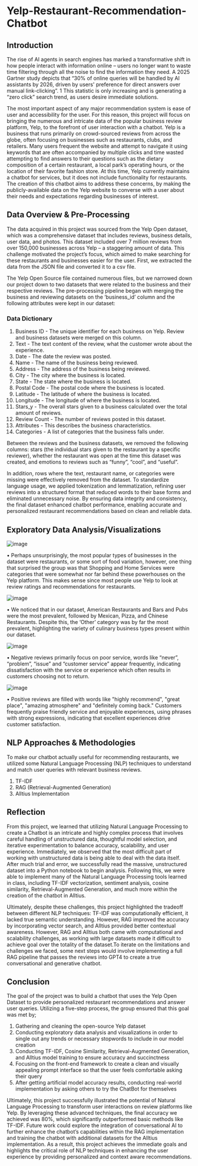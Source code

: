 # Yelp-Restaurant-Recommendation-Chatbot

## Introduction
The rise of AI agents in search engines has marked a transformative shift in how people interact with information online – users no longer want to waste time filtering through all the noise to find the information they need. A 2025 Gartner study depicts that “30% of online queries will be handled by AI assistants by 2026, driven by users' preference for direct answers over manual link-clicking”. 1 This statistic is only increasing and is generating a “zero click” search trend, as users desire immediate solutions.

The most important aspect of any major recommendation system is ease of user and accessibility for the user. For this reason, this project will focus on bringing the numerous and intricate data of the popular business review platform, Yelp, to the forefront of user interaction with a chatbot. Yelp is a business that runs primarily on crowd-sourced reviews from across the globe, often focusing on businesses such as restaurants, clubs, and retailers. Many users frequent the website and attempt to navigate it using keywords that are often accompanied by multiple clicks and time wasted attempting to find answers to their questions such as the dietary composition of a certain restaurant, a local park’s operating hours, or the location of their favorite fashion store. At this time, Yelp currently maintains a chatbot for services, but it does not include functionality for restaurants. The creation of this chatbot aims to address these concerns, by making the publicly-available data on the Yelp website to converse with a user about their needs and expectations regarding businesses of interest.

## Data Overview & Pre-Processing
The data acquired in this project was sourced from the Yelp Open dataset, which was a comprehensive dataset that includes reviews, business details, user data, and photos. This dataset included over 7 million reviews from over 150,000 businesses across Yelp – a staggering amount of data. This challenge motivated the project’s focus, which aimed to make searching for these restaurants and businesses easier for the user. First, we extracted the data from the JSON file and converted it to a csv file.

The Yelp Open Source file contained numerous files, but we narrowed down our project down to two datasets that were related to the business and their respective reviews. The pre-processing pipeline began with merging the business and reviewing datasets on the ‘business_id’ column and the following attributes were kept in our dataset:

### Data Dictionary
1. Business ID - The unique identifier for each business on Yelp. Review and business datasets were merged on this column.
2. Text - The text content of the review, what the customer wrote about the experience.
3. Date - The date the review was posted.
4. Name - The name of the business being reviewed.
5. Address - The address of the business being reviewed.
6. City - The city where the business is located.
7. State - The state where the business is located.
8. Postal Code - The postal code where the business is located.
9. Latitude - The latitude of where the business is located.
10. Longitude - The longitude of where the business is located.
11. Stars_y - The overall stars given to a business calculated over the total amount of reviews.
12. Review Count - The number of reviews posted in this dataset.
13. Attributes - This describes the business characteristics.
14. Categories - A list of categories that the business falls under.

Between the reviews and the business datasets, we removed the following columns: stars (the individual stars given to the restaurant by a specific reviewer), whether the restaurant was open at the time this dataset was created, and emotions to reviews such as “funny”, “cool”, and “useful”.

In addition, rows where the text, restaurant name, or categories were missing were effectively removed from the dataset. To standardize language usage, we applied tokenization and lemmatization, refining user reviews into a structured format that reduced words to their base forms and eliminated unnecessary noise. By ensuring data integrity and consistency, the final dataset enhanced chatbot performance, enabling accurate and personalized restaurant recommendations based on clean and reliable data.

## Exploratory Data Analysis/Visualizations
![image](https://github.com/user-attachments/assets/aaf0c847-63c9-4bd0-8967-8080b9bcd870)

• Perhaps unsurprisingly, the most popular types of businesses in the dataset were restaurants, or some sort of food variation, however, one thing that surprised the group was that Shopping and Home Services were categories that were somewhat nor far behind these powerhouses on the Yelp platform. This makes sense since most people use Yelp to look at review ratings and recommendations for restaurants.


![image](https://github.com/user-attachments/assets/9fab8042-ab60-4ee7-940b-ed51ab2ab50a)

• We noticed that in our dataset, American Restaurants and Bars and Pubs were the most prevalent, followed by Mexican, Pizza, and Chinese Restaurants. Despite this, the ‘Other’ category was by far the most prevalent, highlighting the variety of culinary business types present within our dataset.


![image](https://github.com/user-attachments/assets/e7ff3dba-645e-4671-a3f7-0136036b7ce0)

• Negative reviews primarily focus on poor service, words like “never”, “problem”, “issue” and “customer service” appear frequently, indicating dissatisfaction with the service or experience which often results in customers choosing not to return.


![image](https://github.com/user-attachments/assets/12431bb1-05a1-4b73-b94f-f1bea50131e1)

• Positive reviews are filled with words like "highly recommend", "great place", "amazing atmosphere" and "definitely coming back." Customers frequently praise friendly service and enjoyable experiences, using phrases with strong expressions, indicating that excellent experiences drive customer satisfaction.

## NLP Approaches & Methodologies
To make our chatbot actually useful for recommending restaurants, we utilized some Natural Language Processing (NLP) techniques to understand and match user queries with relevant business reviews.
1. TF-IDF
2. RAG (Retrieval-Augmented Generation)
3. Alltius Implementation

## Reflection
From this project, we learned that utilizing Natural Language Processing to create a Chatbot is an intricate and highly complex process that involves careful handling of unstructured data, thoughtful model selection, and iterative experimentation to balance accuracy, scalability, and user experience. Immediately, we observed that the most difficult part of working with unstructured data is being able to deal with the data itself. After much trial and error, we successfully read the massive, unstructured dataset into a Python notebook to begin analysis. Following this, we were able to implement many of the Natural Language Processing tools learned in class, including TF-IDF vectorization, sentiment analysis, cosine similarity, Retrieval-Augmented Generation, and much more within the creation of the chatbot in Alltius.

Ultimately, despite these challenges, this project highlighted the tradeoff between different NLP techniques: TF-IDF was computationally efficient, it lacked true semantic understanding. However, RAG improved the accuracy by incorporating vector search, and Alltius provided better contextual awareness. However, RAG and Alltius both came with computational and scalability challenges, as working with large datasets made it difficult to achieve goal over the totality of the dataset.To iterate on the limitations and challenges we faced, some next steps would involve implementing a full RAG pipeline that passes the reviews into GPT4 to create a true conversational and generative chatbot. 

## Conclusion
The goal of the project was to build a chatbot that uses the Yelp Open Dataset to provide personalized restaurant recommendations and answer user queries. Utilizing a five-step process, the group ensured that this goal was met by;
1. Gathering and cleaning the open-source Yelp dataset
2. Conducting exploratory data analysis and visualizations in order to single out any trends or necessary stopwords to include in our model creation
3. Conducting TF-IDF, Cosine Similarity, Retrieval-Augmented Generation, and Alltius model training to ensure accuracy and succinctness
4. Focusing on the front-end framework to create a clean and visually appealing prompt interface so that the user feels comfortable asking their query
5. After getting artificial model accuracy results, conducting real-world implementation by asking others to try the ChatBot for themselves

Ultimately, this project successfully illustrated the potential of Natural Language Processing to transform user interactions on review platforms like Yelp. By leveraging these advanced techniques, the final accuracy we achieved was 80%, which significantly outperformed basic methods like TF-IDF. Future work could explore the integration of conversational AI to further enhance the chatbot’s capabilities within the RAG implementation and training the chatbot with additional datasets for the Alltius implementation. As a result, this project achieves the immediate goals and highlights the critical role of NLP techniques in enhancing the user experience by providing personalized and context aware recommendations.
